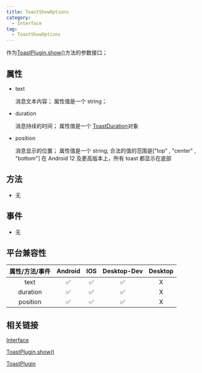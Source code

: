 ```yaml
---
title: ToastShowOptions
category:
  - Interface
tag:
  - ToastShowOptions
---
```


作为[ToastPlugin.show()](../../plugin/toast/show.md)方法的参数接口；


## 属性

  - text

    消息文本内容；
    属性值是一个 string；

  - duration

    消息持续的时间；
    属性值是一个 [ToastDuration](../toast-duration/index.md)对象
 
  - position

    消息显示的位置；
    属性值是一个 string;
    合法的值的范围是\["top" , "center" , "bottom"\]
    在 Android 12 及更高版本上，所有 toast 都显示在底部

## 方法

  - 无


## 事件

  - 无

## 平台兼容性

| 属性/方法/事件 | Android | IOS | Desktop-Dev | Desktop |
|:------------:|:-------:|:---:|:-----------:|:-------:|
| text         | ✅      | ✅  | ✅           | X       |
| duration     | ✅      | ✅  | ✅           | X       |
| position     | ✅      | ✅  | ✅           | X       |

## 相关链接

[Interface](../index.md)

[ToastPlugin.show()](../../plugin/toast/show.md)

[ToastPlugin](../../plugin/toast/index.md)



